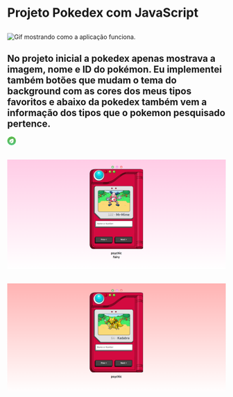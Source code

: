 # Projeto Pokedex com JavaScript

##

<img src="/images/pokedex.gif" alt="Gif mostrando como a aplicação funciona.">

##

## No projeto inicial a pokedex apenas mostrava a imagem, nome e ID do pokémon. Eu implementei também botões que mudam o tema do background com as cores dos meus tipos favoritos e abaixo da pokedex também vem a informação dos tipos que o pokemon pesquisado pertence.

<img src="/images/grass.png" alt="imagem da aplicação em tema grama">

##

<img src="/images/fada.png" alt="imagem da aplicação em tema fada">

##

<img src="/images/psiquico.png" alt="imagem da aplicação em tema psíquico">
